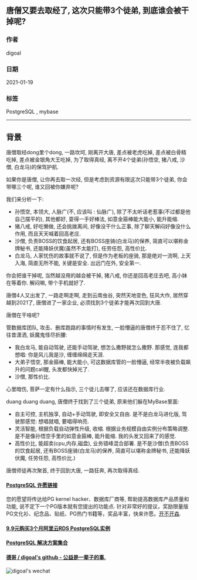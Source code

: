 ## 唐僧又要去取经了, 这次只能带3个徒弟, 到底谁会被干掉呢?  
  
### 作者  
digoal  
  
### 日期  
2021-01-19  
  
### 标签  
PostgreSQL , mybase    
  
----  
  
## 背景  
唐僧取经dong里个dong, 一路坎坷, 刚离开大唐, 差点被老虎吃掉, 差点被白骨精吃掉, 差点被金银角大王吃掉, 为了取得真经, 离不开4个徒弟(孙悟空, 猪八戒, 沙僧, 白龙马)的保驾护航.   
  
如果你是唐僧, 让你再去取一次经, 但是考虑到资源有限这次只能带3个徒弟, 你会带哪三个呢, 谁又回被你嫌弃呢?   
  
我们来分析一下:   
  
- 孙悟空, 本领大, 人脉广(不, 应该叫 : 仙脉广), 除了不太听话老惹事(不过都是他自己摆平的), 其他都好, 耍得一手好棒法, 如意金箍棒能大能小, 能升能缩.   
- 猪八戒, 好吃懒做, 还会挑拨离间, 好像没干什么正事, 除了聊天解闷好像没什么作用, 而且天天喊着回高老庄.   
- 沙僧, 负责BOSS的饮食起居, 还有BOSS座骑(白龙马)的保养, 简直可以堪称金牌秘书, 还能降妖伏魔(虽然不太能打), 任劳任怨, 高性价比.   
- 白龙马, 人家忧伤的故事就不说了, 但是作为老板的座骑, 那是绝对一流啊, 上天入海, 简直无所不能, 关键是安全. 出远门在外, 安全第一.   
  
你会把谁干掉呢, 当然越没用的越会被干掉, 猪八戒, 你还是回高老庄去吧, 高小妹在等着你. 解闷嘛, 带个手机就好了.    
  
唐僧4人又出发了, 一路走啊走啊, 走到云南虫谷, 突然天地变色, 狂风大作, 居然穿越到2021了, 唐僧进了一家企业, 必须找到3个徒弟才能再次回到大唐.   
  
唐僧在干啥呢?    
  
管数据库团队, 攻击、删库跑路的事情时有发生, 一脸懵逼的唐僧终于忍不住了, 忆往昔潇洒, 妖魔鬼怪尽折腰:   
  
- 我白龙马, 能自动驾驶, 还能手动驾驶, 想怎么撒野就怎么撒野. 那感觉, 连我都想唱:  你是风儿我是沙, 缠缠绵绵走天涯.    
- 大弟子悟空, 那金箍棒, 能大能小, 可这数据库管的一脸懵逼, 经常半夜被负载飙升的问题call醒, 头发都快掉光了.   
- 沙僧, 那性价比.   
  
心里暗伤, 菩萨一定有什么指示, 三个徒儿去哪了, 应该还在数据库行业.    
  
duang duang duang, 唐僧终于找到了三个徒弟, 原来他们躲在MyBase里面:  
  
- 自主可控, 主机独享, 自动+手动驾驶, 即安全又自由. 是不是白龙马进化版, 驾驶那感觉: 想唱就唱, 要唱得响亮.   
- 灵活智能, 根据负载自动弹性升级, 收缩. 根据业务规模自由实例分布策略调整. 是不是像孙悟空手里的如意金箍棒, 能升能缩. 我的头发又回来了的感觉.   
- 高性价比, 能超卖(cpu,内存,磁盘), 业务错峰混合部署. 是不是沙僧(负责BOSS的饮食起居, 还有BOSS座骑(白龙马)的保养, 简直可以堪称金牌秘书, 还能降妖伏魔, 任劳任怨, 高性价比.)  
  
唐僧师徒再次聚首, 终于回到大唐, 一路狂奔, 再次取得真经.   
    
  
#### [PostgreSQL 许愿链接](https://github.com/digoal/blog/issues/76 "269ac3d1c492e938c0191101c7238216")
您的愿望将传达给PG kernel hacker、数据库厂商等, 帮助提高数据库产品质量和功能, 说不定下一个PG版本就有您提出的功能点. 针对非常好的提议，奖励限量版PG文化衫、纪念品、贴纸、PG热门书籍等，奖品丰富，快来许愿。[开不开森](https://github.com/digoal/blog/issues/76 "269ac3d1c492e938c0191101c7238216").  
  
  
#### [9.9元购买3个月阿里云RDS PostgreSQL实例](https://www.aliyun.com/database/postgresqlactivity "57258f76c37864c6e6d23383d05714ea")
  
  
#### [PostgreSQL 解决方案集合](https://yq.aliyun.com/topic/118 "40cff096e9ed7122c512b35d8561d9c8")
  
  
#### [德哥 / digoal's github - 公益是一辈子的事.](https://github.com/digoal/blog/blob/master/README.md "22709685feb7cab07d30f30387f0a9ae")
  
  
![digoal's wechat](../pic/digoal_weixin.jpg "f7ad92eeba24523fd47a6e1a0e691b59")
  
